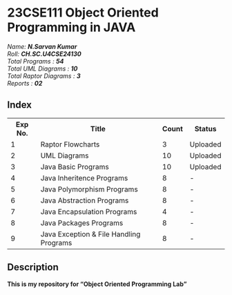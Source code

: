 # 23CSE111 Object Oriented Programming in JAVA

*Name:*  ***N.Sarvan Kumar***<br>
*Roll:*  ***CH.SC.U4CSE24130***<br>
*Total Programs :*  ***54***<br>
*Total UML Diagrams :*  ***10***<br>
*Total Raptor Diagrams :*  ***3***<br>
*Reports :*  ***02***<br>

## Index

<table>
  <tr>
    <th>Exp No.</th>
    <th>Title</th>
    <th>Count</th>
    <th>Status</th>
  </tr>
  <tr>
    <td>1</td>
    <td>Raptor Flowcharts</td>
    <td>3</td>
    <td>Uploaded</td>
  </tr>
  <tr>
    <td>2</td>
    <td>UML Diagrams</td>
    <td>10</td>
    <td>Uploaded</td>
  </tr>
  <tr>
    <td>3</td>
    <td>Java Basic Programs</td>
    <td>10</td>
    <td>Uploaded</td>
  </tr>
  <tr>
    <td>4</td>
    <td>Java Inheritence Programs</td>
    <td>8</td>
    <td>-</td>
  </tr>
  <tr>
    <td>5</td>
    <td>Java Polymorphism Programs</td>
    <td>8</td>
    <td>-</td>
  </tr>
  <tr>
    <td>6</td>
    <td>Java Abstraction Programs</td>
    <td>8</td>
    <td>-</td>
  </tr>
  <tr>
    <td>7</td>
    <td>Java Encapsulation Programs</td>
    <td>4</td>
    <td>-</td>
  </tr>
    <tr>
    <td>8</td>
    <td>Java Packages Programs</td>
    <td>8</td>
    <td>-</td>
  </tr>
  <tr>
    <td>9</td>
    <td>Java Exception & File Handling Programs</td>
    <td>8</td>
    <td>-</td>
  </tr>
</table>

## Description
<b>This is my repository for <q>Object Oriented Programming Lab</q></b>
